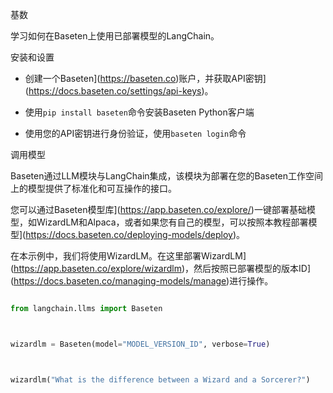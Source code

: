 基数



学习如何在Baseten上使用已部署模型的LangChain。



安装和设置



- 创建一个Baseten](https://baseten.co)账户，并获取API密钥](https://docs.baseten.co/settings/api-keys)。

- 使用`pip install baseten`命令安装Baseten Python客户端

- 使用您的API密钥进行身份验证，使用`baseten login`命令



调用模型



Baseten通过LLM模块与LangChain集成，该模块为部署在您的Baseten工作空间上的模型提供了标准化和可互操作的接口。



您可以通过Baseten模型库](https://app.baseten.co/explore/)一键部署基础模型，如WizardLM和Alpaca，或者如果您有自己的模型，可以按照本教程部署模型](https://docs.baseten.co/deploying-models/deploy)。



在本示例中，我们将使用WizardLM。在这里部署WizardLM](https://app.baseten.co/explore/wizardlm)，然后按照已部署模型的版本ID](https://docs.baseten.co/managing-models/manage)进行操作。



```python

from langchain.llms import Baseten



wizardlm = Baseten(model="MODEL_VERSION_ID", verbose=True)



wizardlm("What is the difference between a Wizard and a Sorcerer?")

```

